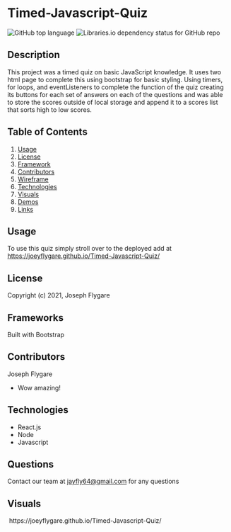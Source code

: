 # Timed-Javascript-Quiz


![GitHub top language](https://img.shields.io/github/languages/top/kbnewlon/project3) ![Libraries.io dependency status for GitHub repo](https://img.shields.io/badge/license-MIT_License-yellowgreen)


## Description
This project was a timed quiz on basic JavaScript knowledge. It uses two html page to complete this using bootstrap for basic styling. Using timers, for loops, and eventListeners to complete the function of the quiz creating its buttons for each set of answers on each of the questions and was able to store the scores outside of local storage and append it to a scores list that sorts high to low scores.


## **Table of Contents**

1. [Usage](#usage)
2. [License](#license)
3. [Framework](#framework)
4. [Contributors](#contributors)
5. [Wireframe](#wireframe)
6. [Technologies](#technologies)
7. [Visuals](#visuals)
8. [Demos](#demos)
9. [Links](#links)


## **Usage**
To use this quiz simply stroll over to the deployed add at  https://joeyflygare.github.io/Timed-Javascript-Quiz/


## **License**
Copyright (c) 2021, Joseph Flygare


## **Frameworks**
Built with Bootstrap


## **Contributors**
Joseph Flygare
* Wow amazing!


## **Technologies**
* React.js
* Node
* Javascript


## **Questions**
Contact our team at jayfly64@gmail.com for any questions 

## **Visuals**
<img scr="assets/Capture.PNG">
https://joeyflygare.github.io/Timed-Javascript-Quiz/

